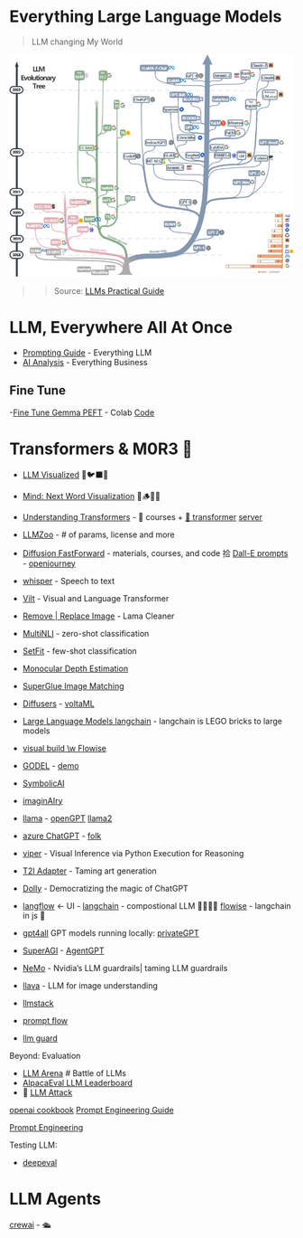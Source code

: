 
# Everything Large Language Models
> LLM changing My World

![LLM](https://github.com/Mooler0410/LLMsPracticalGuide/blob/main/imgs/tree.jpg)
>> Source: [LLMs Practical Guide](https://github.com/Mooler0410/LLMsPracticalGuide)

# LLM, Everywhere All At Once
- [Prompting Guide](https://www.promptingguide.ai/) - Everything LLM
- [AI Analysis](https://artificialanalysis.ai/) - Everything Business

## Fine Tune
-[Fine Tune Gemma PEFT](https://huggingface.co/blog/gemma-peft) - Colab [Code](https://huggingface.co/google/gemma-7b/blob/main/examples/example_fsdp.py)
  
# Transformers & M0R3 🤖 
- [LLM Visualized](https://bbycroft.net/llm) 🤴🐦‍⬛🐚
- [Mind: Next Word Visualization](https://moebio.com/mind) 🤯🪵🫶🏾
 - [Understanding Transformers](https://huggingface.co/course) - 🤗 courses + [🦫 transformer](https://huggingface.co/course/chapter0/1) [server](https://github.com/huggingface/text-generation-inference)
 - [LLMZoo](https://github.com/FreedomIntelligence/LLMZoo) - # of params, license and more
 - [Diffusion FastForward](https://github.com/mikonvergence/DiffusionFastForward) - materials, courses, and code 拾 [Dall-E prompts](https://dallery.gallery/wp-content/uploads/2022/07/The-DALL·E-2-prompt-book-v1.02.pdf) - [openjourney](https://huggingface.co/prompthero/openjourney-v4)
 - [whisper](https://github.com/openai/whisper) - Speech to text
 - [Vilt](https://github.com/dandelin/vilt) - Visual and Language Transformer
 - [Remove | Replace Image](https://github.com/Sanster/lama-cleaner) - Lama Cleaner
 - [MultiNLI](https://joeddav.github.io/blog/2020/05/29/ZSL.html) - zero-shot classification
 - [SetFit](https://github.com/huggingface/setfit) - few-shot classification 
 - [Monocular Depth Estimation](https://huggingface.co/spaces/keras-io/Monocular-Depth-Estimation)
 - [SuperGlue Image Matching](https://huggingface.co/spaces/Pinwheel/SuperGlue-Image-Matching)
 - [Diffusers](https://github.com/huggingface/diffusers) - [voltaML](https://github.com/VoltaML/voltaML-fast-stable-diffusion)
 - [Large Language Models langchain](https://github.com/hwchase17/langchain) - langchain is LEGO bricks to large models
 - [visual build \w Flowise](https://github.com/FlowiseAI/Flowise)
 - [GODEL](https://github.com/microsoft/GODEL) - [demo](https://huggingface.co/spaces/microsoft/GODEL-Demo)
 - [SymbolicAI](https://github.com/Xpitfire/symbolicai)
 - [imaginAIry](https://github.com/brycedrennan/imaginAIry)
 - [llama](https://github.com/facebookresearch/llama) - [openGPT](https://huggingface.co/chat/) [llama2](https://huggingface.co/meta-llama/Llama-2-70b-hf)
 - [azure ChatGPT](https://github.com/microsoft/azurechatgpt) - [folk](https://github.com/Proteusiq/azurechatgpt)
 - [viper](https://github.com/cvlab-columbia/viper) - Visual Inference via Python Execution for Reasoning
 - [T2I Adapter](https://github.com/TencentARC/T2I-Adapter) - Taming art generation
 - [Dolly](https://github.com/databrickslabs/dolly)  - Democratizing the magic of ChatGPT 
 - [langflow](https://github.com/logspace-ai/langflow) <- UI - [langchain](https://github.com/hwchase17/langchain) - compostional LLM 🐲👑🤗🧱 [flowise](https://github.com/FlowiseAI/Flowise) - langchain in js 🧁
 - [gpt4all](https://github.com/nomic-ai/gpt4all) GPT models running locally: [privateGPT](https://github.com/imartinez/privateGPT)
 - [SuperAGI](https://github.com/TransformerOptimus/SuperAGI) - [AgentGPT](https://github.com/reworkd/AgentGPT)
 - [NeMo](https://github.com/NVIDIA/NeMo-Guardrails) - Nvidia’s LLM guardrails| taming LLM guardrails
 - [llava](https://github.com/haotian-liu/LLaVA) - LLM for image understanding

 - [llmstack](https://github.com/trypromptly/LLMStack)
 - [prompt flow](https://github.com/microsoft/promptflow)
 - [llm guard](https://github.com/laiyer-ai/llm-guard)

Beyond: Evaluation
- [LLM Arena](https://arena.lmsys.org/) # Battle of LLMs
- [AlpacaEval LLM Leaderboard](https://tatsu-lab.github.io/alpaca_eval/)
- 🦙 [LLM Attack](https://llm-attacks.org/#)

[openai cookbook](https://github.com/openai/openai-cookbook)
[Prompt Engineering Guide](https://www.promptingguide.ai/)

[Prompt Engineering](https://lilianweng.github.io/posts/2023-03-15-prompt-engineering/)

Testing LLM: 
- [deepeval](https://github.com/confident-ai/deepeval)

# LLM Agents
[crewai](https://github.com/joaomdmoura/crewAI) - 🛳️
